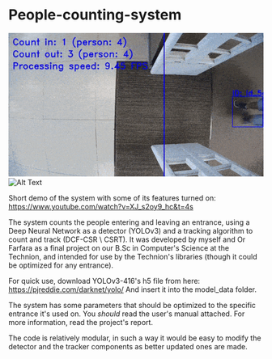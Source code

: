 # People-counting-system
![Alt Text](https://github.com/IdoGalil/People-counting-system/blob/master/Central%20Library%20entrance.gif)
![Alt Text](https://github.com/IdoGalil/People-counting-system/blob/master/Medical%20Library%20Entrance.gif)

Short demo of the system with some of its features turned on:
https://www.youtube.com/watch?v=XJ_s2oy9_hc&t=4s

The system counts the people entering and leaving an entrance, using a Deep Neural Network as a detector (YOLOv3) and a tracking algorithm to count and track (DCF-CSR \ CSRT). It was developed by myself and Or Farfara as a final project on our B.Sc in Computer's Science at the Technion, and intended for use by the Technion's libraries (though it could be optimized for any entrance).

For quick use, download YOLOv3-416's h5 file from here:
https://pjreddie.com/darknet/yolo/
And insert it into the model_data folder.

The system has some parameters that should be optimized to the specific entrance it's used on. You *should* read the user's manual attached.
For more information, read the project's report.

The code is relatively modular, in such a way it would be easy to modify the detector and the tracker components as better updated ones are made.
